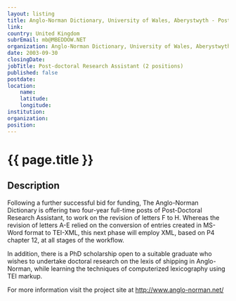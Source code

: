 ```yaml
---
layout: listing
title: Anglo-Norman Dictionary, University of Wales, Aberystwyth - Post-doctoral Research Assistant (2 positions)
link:
country: United Kingdom
subrEmail: mb@MBEDDOW.NET
organization: Anglo-Norman Dictionary, University of Wales, Aberystwyth 
date: 2003-09-30
closingDate: 
jobTitle: Post-doctoral Research Assistant (2 positions)
published: false
postdate:
location:
    name: 
    latitude: 
    longitude: 
institution: 
organization: 
position: 
--- 
```



# {{ page.title }}

## Description


<p>Following a further successful bid for funding, The Anglo-Norman Dictionary is offering two four-year full-time posts of Post-Doctoral Research Assistant, to work on the revision of letters F to H. Whereas the revision of  letters A-E relied on the conversion of entries created in MS-Word format to TEI-XML, this next phase will employ XML, based on P4 chapter 12, at all stages of the workflow.</p>

<p>In addition, there is a PhD scholarship open to a suitable graduate who wishes to undertake doctoral research on the lexis of shipping in Anglo-Norman, while learning the techniques of computerized lexicography using TEI markup.</p>

<p>For more information visit the project site at <a href="http://www.anglo-norman.net/">http://www.anglo-norman.net/</a></p>

